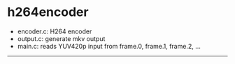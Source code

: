 h264encoder
==============

* encoder.c:     H264 encoder
* output.c:      generate mkv output
* main.c:        reads YUV420p input from frame.0, frame.1, frame.2, ...

---
